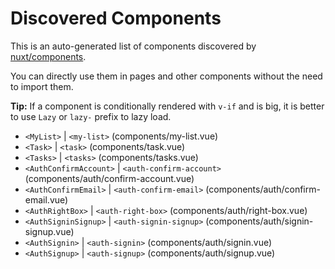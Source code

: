 # Discovered Components

This is an auto-generated list of components discovered by [nuxt/components](https://github.com/nuxt/components).

You can directly use them in pages and other components without the need to import them.

**Tip:** If a component is conditionally rendered with `v-if` and is big, it is better to use `Lazy` or `lazy-` prefix to lazy load.

- `<MyList>` | `<my-list>` (components/my-list.vue)
- `<Task>` | `<task>` (components/task.vue)
- `<Tasks>` | `<tasks>` (components/tasks.vue)
- `<AuthConfirmAccount>` | `<auth-confirm-account>` (components/auth/confirm-account.vue)
- `<AuthConfirmEmail>` | `<auth-confirm-email>` (components/auth/confirm-email.vue)
- `<AuthRightBox>` | `<auth-right-box>` (components/auth/right-box.vue)
- `<AuthSigninSignup>` | `<auth-signin-signup>` (components/auth/signin-signup.vue)
- `<AuthSignin>` | `<auth-signin>` (components/auth/signin.vue)
- `<AuthSignup>` | `<auth-signup>` (components/auth/signup.vue)
